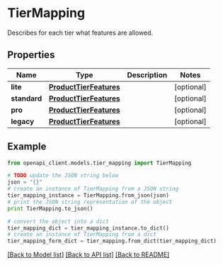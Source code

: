 # TierMapping

Describes for each tier what features are allowed. 

## Properties

Name | Type | Description | Notes
------------ | ------------- | ------------- | -------------
**lite** | [**ProductTierFeatures**](ProductTierFeatures.md) |  | [optional] 
**standard** | [**ProductTierFeatures**](ProductTierFeatures.md) |  | [optional] 
**pro** | [**ProductTierFeatures**](ProductTierFeatures.md) |  | [optional] 
**legacy** | [**ProductTierFeatures**](ProductTierFeatures.md) |  | [optional] 

## Example

```python
from openapi_client.models.tier_mapping import TierMapping

# TODO update the JSON string below
json = "{}"
# create an instance of TierMapping from a JSON string
tier_mapping_instance = TierMapping.from_json(json)
# print the JSON string representation of the object
print TierMapping.to_json()

# convert the object into a dict
tier_mapping_dict = tier_mapping_instance.to_dict()
# create an instance of TierMapping from a dict
tier_mapping_form_dict = tier_mapping.from_dict(tier_mapping_dict)
```
[[Back to Model list]](../README.md#documentation-for-models) [[Back to API list]](../README.md#documentation-for-api-endpoints) [[Back to README]](../README.md)



